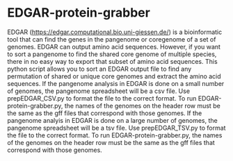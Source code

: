 # EDGAR-protein-grabber
EDGAR (https://edgar.computational.bio.uni-giessen.de/) is a bioinformatic tool that can find the genes in the  pangenome or coregenome of a set of genomes. EDGAR can output amino acid sequences. However, if you want to sort a pangenome to find the shared core genome of multiple species, there in no easy way to export that subset of amino acid sequences. This python script allows you to sort an EDGAR output file to find any permutation of shared or unique core genomes and extract the amino acid sequences.
If the pangenome analysis in EDGAR is done on a small number of genomes, the pangenome spreadsheet will be a csv file. Use prepEDGAR_CSV.py to format the file to the correct format. To run EDGAR-protein-grabber.py, the names of the genomes on the header row must be the same as the gff files that correspond with those genomes.
If the pangenome analyis in EDGAR is done on a large number of genomes, the pangenome spreadsheet will be a tsv file. Use prepEDGAR_TSV.py to format the file to the correct format. To run EDGAR-protein-grabber.py, the names of the genomes on the header row must be the same as the gff files that correspond with those genomes.
